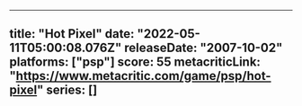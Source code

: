 
---
title: "Hot Pixel"
date: "2022-05-11T05:00:08.076Z"
releaseDate: "2007-10-02"
platforms: ["psp"]
score: 55
metacriticLink: "https://www.metacritic.com/game/psp/hot-pixel"
series: []
---
